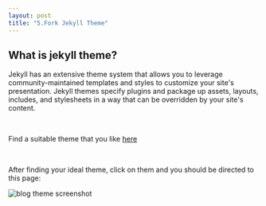 ```yaml
---
layout: post
title: "5.Fork Jekyll Theme"
---
```

<html> 
  <body>
    <h2>What is jekyll theme?</h2>
    <p>Jekyll has an extensive theme system that allows you to leverage community-maintained templates and styles to customize your site's presentation. 
      Jekyll themes specify plugins and package up assets, layouts, includes, and stylesheets in a way that can be overridden by your site's content.
    </p>
    <br />
    <p>Find a suitable theme that you like <a href= "http://jekyllthemes.org/">here</a></p>
    <br />
    <p>After finding your ideal theme, click on them and you should be directed to this page:</p>
    <img scr="caymen-page.png" alt="blog theme screenshot">
  </body>
</html>
